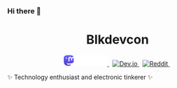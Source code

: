 ### Hi there 👋
<h1 align="center">Blkdevcon</h1>

<p align="center">
    <a href="https://infosec.exchange/@blkdevcon">
    <img src="https://raw.githubusercontent.com/mastodon/mastodon/main/lib/assets/wordmark.dark.png" alt="Mastodon-infosec.exchange Server" title="Go to website" width="100">
</a>&nbsp;
    <a href="https://dev.to/blkdevcon">
    <img src="https://img.shields.io/badge/dev.to-0A0A0A?style=for-the-badge&logo=devdotto&logoColor=white" alt="Dev.io" title="Go to website" width="100">
</a>&nbsp;  
    <a href="https://www.reddit.com/r/blkdevcon/">
    <img src="https://img.shields.io/badge/Reddit-FF4500?style=for-the-badge&logo=Reddit&logoColor=white" alt="Reddit" title="Go to website" width="100">
</a>&nbsp;  
<br>
<div>
<align="center">✨ Technology enthusiast and electronic tinkerer ✨ 
    <br>
<!--
Here are some ideas to get you started:

- 🔭 I’m currently working on ...
- 🌱 I’m currently learning ...
- 👯 I’m looking to collaborate on ...
- 🤔 I’m looking for help with ...
- 💬 Ask me about ...
- 📫 How to reach me: ...
- 😄 Pronouns: ...
- ⚡ Fun fact: ...
-->
